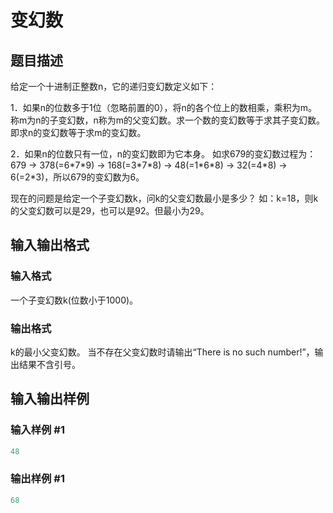 # 变幻数

## 题目描述

给定一个十进制正整数n，它的递归变幻数定义如下：

1．如果n的位数多于1位（忽略前置的0），将n的各个位上的数相乘，乘积为m。称m为n的子变幻数，n称为m的父变幻数。求一个数的变幻数等于求其子变幻数。即求n的变幻数等于求m的变幻数。

2．如果n的位数只有一位，n的变幻数即为它本身。 如求679的变幻数过程为：679 -> 378(=6\*7\*9) -> 168(=3\*7\*8) -> 48(=1\*6\*8) -> 32(=4\*8) -> 6(=2\*3)，所以679的变幻数为6。

现在的问题是给定一个子变幻数k，问k的父变幻数最小是多少？ 如：k=18，则k的父变幻数可以是29，也可以是92。但最小为29。

## 输入输出格式

### 输入格式

一个子变幻数k(位数小于1000)。

### 输出格式

k的最小父变幻数。 当不存在父变幻数时请输出“There is no such number!”，输出结果不含引号。

## 输入输出样例

### 输入样例 #1

```cpp
48
```


### 输出样例 #1

```cpp
68
```


